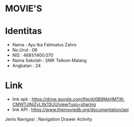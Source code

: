 # MOVIE'S

# Identitas 
- Nama          : Ayu Ika Fatimatus Zahro
- No.Urut       : 06
- NIS           : 4681/1400.070 
- Nama Sekolah  : SMK Telkom Malang
- Angkatan      : 24

# Link
- link apk : https://drive.google.com/file/d/0B9MsHMTlK-CMWTJlNjZyLXk1SUU/view?usp=sharing
- link API : https://www.themoviedb.org/documentation/api

Jenis Navigasi : Navigation Drawer Activity


